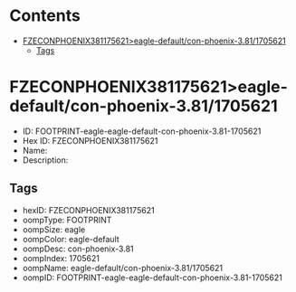 



Contents
========

* [FZECONPHOENIX381175621>eagle-default/con-phoenix-3.81/1705621](#fzeconphoenix381175621eagle-defaultcon-phoenix-3811705621)
	* [Tags](#tags)

# FZECONPHOENIX381175621>eagle-default/con-phoenix-3.81/1705621

- ID: FOOTPRINT-eagle-eagle-default-con-phoenix-3.81-1705621
- Hex ID: FZECONPHOENIX381175621
- Name: 
- Description: 

## Tags

- hexID: FZECONPHOENIX381175621
- oompType: FOOTPRINT
- oompSize: eagle
- oompColor: eagle-default
- oompDesc: con-phoenix-3.81
- oompIndex: 1705621
- oompName: eagle-default/con-phoenix-3.81/1705621
- oompID: FOOTPRINT-eagle-eagle-default-con-phoenix-3.81-1705621
